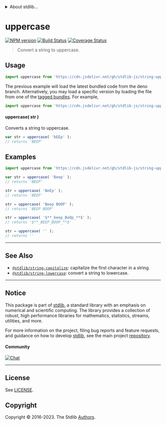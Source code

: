 <!--

@license Apache-2.0

Copyright (c) 2018 The Stdlib Authors.

Licensed under the Apache License, Version 2.0 (the "License");
you may not use this file except in compliance with the License.
You may obtain a copy of the License at

   http://www.apache.org/licenses/LICENSE-2.0

Unless required by applicable law or agreed to in writing, software
distributed under the License is distributed on an "AS IS" BASIS,
WITHOUT WARRANTIES OR CONDITIONS OF ANY KIND, either express or implied.
See the License for the specific language governing permissions and
limitations under the License.

-->


<details>
  <summary>
    About stdlib...
  </summary>
  <p>We believe in a future in which the web is a preferred environment for numerical computation. To help realize this future, we've built stdlib. stdlib is a standard library, with an emphasis on numerical and scientific computation, written in JavaScript (and C) for execution in browsers and in Node.js.</p>
  <p>The library is fully decomposable, being architected in such a way that you can swap out and mix and match APIs and functionality to cater to your exact preferences and use cases.</p>
  <p>When you use stdlib, you can be absolutely certain that you are using the most thorough, rigorous, well-written, studied, documented, tested, measured, and high-quality code out there.</p>
  <p>To join us in bringing numerical computing to the web, get started by checking us out on <a href="https://github.com/stdlib-js/stdlib">GitHub</a>, and please consider <a href="https://opencollective.com/stdlib">financially supporting stdlib</a>. We greatly appreciate your continued support!</p>
</details>

# uppercase

[![NPM version][npm-image]][npm-url] [![Build Status][test-image]][test-url] [![Coverage Status][coverage-image]][coverage-url] <!-- [![dependencies][dependencies-image]][dependencies-url] -->

> Convert a string to uppercase.

<section class="intro">

</section>

<!-- /.intro -->



<section class="usage">

## Usage

```javascript
import uppercase from 'https://cdn.jsdelivr.net/gh/stdlib-js/string-uppercase@deno/mod.js';
```
The previous example will load the latest bundled code from the deno branch. Alternatively, you may load a specific version by loading the file from one of the [tagged bundles](https://github.com/stdlib-js/string-uppercase/tags). For example,

```javascript
import uppercase from 'https://cdn.jsdelivr.net/gh/stdlib-js/string-uppercase@v0.1.1-deno/mod.js';
```

#### uppercase( str )

Converts a string to uppercase.

```javascript
var str = uppercase( 'bEEp' );
// returns 'BEEP'
```

</section>

<!-- /.usage -->

<section class="examples">

## Examples

<!-- eslint no-undef: "error" -->

```javascript
import uppercase from 'https://cdn.jsdelivr.net/gh/stdlib-js/string-uppercase@deno/mod.js';

var str = uppercase( 'Beep' );
// returns 'BEEP'

str = uppercase( 'BeEp' );
// returns 'BEEP'

str = uppercase( 'Beep BOOP' );
// returns 'BEEP BOOP'

str = uppercase( '$**_beep_BoOp_**$' );
// returns '$**_BEEP_BOOP_**$'

str = uppercase( '' );
// returns ''
```

</section>

<!-- /.examples -->



<!-- Section for related `stdlib` packages. Do not manually edit this section, as it is automatically populated. -->

<section class="related">

* * *

## See Also

-   <span class="package-name">[`@stdlib/string-capitalize`][@stdlib/string/capitalize]</span><span class="delimiter">: </span><span class="description">capitalize the first character in a string.</span>
-   <span class="package-name">[`@stdlib/string-lowercase`][@stdlib/string/lowercase]</span><span class="delimiter">: </span><span class="description">convert a string to lowercase.</span>

</section>

<!-- /.related -->

<!-- Section for all links. Make sure to keep an empty line after the `section` element and another before the `/section` close. -->


<section class="main-repo" >

* * *

## Notice

This package is part of [stdlib][stdlib], a standard library with an emphasis on numerical and scientific computing. The library provides a collection of robust, high performance libraries for mathematics, statistics, streams, utilities, and more.

For more information on the project, filing bug reports and feature requests, and guidance on how to develop [stdlib][stdlib], see the main project [repository][stdlib].

#### Community

[![Chat][chat-image]][chat-url]

---

## License

See [LICENSE][stdlib-license].


## Copyright

Copyright &copy; 2016-2023. The Stdlib [Authors][stdlib-authors].

</section>

<!-- /.stdlib -->

<!-- Section for all links. Make sure to keep an empty line after the `section` element and another before the `/section` close. -->

<section class="links">

[npm-image]: http://img.shields.io/npm/v/@stdlib/string-uppercase.svg
[npm-url]: https://npmjs.org/package/@stdlib/string-uppercase

[test-image]: https://github.com/stdlib-js/string-uppercase/actions/workflows/test.yml/badge.svg?branch=v0.1.1
[test-url]: https://github.com/stdlib-js/string-uppercase/actions/workflows/test.yml?query=branch:v0.1.1

[coverage-image]: https://img.shields.io/codecov/c/github/stdlib-js/string-uppercase/main.svg
[coverage-url]: https://codecov.io/github/stdlib-js/string-uppercase?branch=main

<!--

[dependencies-image]: https://img.shields.io/david/stdlib-js/string-uppercase.svg
[dependencies-url]: https://david-dm.org/stdlib-js/string-uppercase/main

-->

[chat-image]: https://img.shields.io/gitter/room/stdlib-js/stdlib.svg
[chat-url]: https://app.gitter.im/#/room/#stdlib-js_stdlib:gitter.im

[stdlib]: https://github.com/stdlib-js/stdlib

[stdlib-authors]: https://github.com/stdlib-js/stdlib/graphs/contributors

[cli-section]: https://github.com/stdlib-js/string-uppercase#cli
[cli-url]: https://github.com/stdlib-js/string-uppercase/tree/cli
[@stdlib/string-uppercase]: https://github.com/stdlib-js/string-uppercase/tree/main

[umd]: https://github.com/umdjs/umd
[es-module]: https://developer.mozilla.org/en-US/docs/Web/JavaScript/Guide/Modules

[deno-url]: https://github.com/stdlib-js/string-uppercase/tree/deno
[umd-url]: https://github.com/stdlib-js/string-uppercase/tree/umd
[esm-url]: https://github.com/stdlib-js/string-uppercase/tree/esm
[branches-url]: https://github.com/stdlib-js/string-uppercase/blob/main/branches.md

[stdlib-license]: https://raw.githubusercontent.com/stdlib-js/string-uppercase/main/LICENSE

[standard-streams]: https://en.wikipedia.org/wiki/Standard_streams

<!-- <related-links> -->

[@stdlib/string/capitalize]: https://github.com/stdlib-js/string-capitalize/tree/deno

[@stdlib/string/lowercase]: https://github.com/stdlib-js/string-lowercase/tree/deno

<!-- </related-links> -->

</section>

<!-- /.links -->
